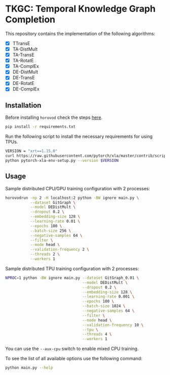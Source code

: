 # TKGC: Temporal Knowledge Graph Completion

This repository contains the implementation of the following algorithms:

- [x] TTransE
- [x] TA-DistMult
- [x] TA-TransE
- [x] TA-RotatE
- [x] TA-ComplEx
- [x] DE-DistMult
- [x] DE-TransE
- [x] DE-RotatE
- [x] DE-ComplEx

## Installation

Before installing `horovod` check the steps [here](https://github.com/horovod/horovod#install).

```bash
pip install -r requirements.txt
```

Run the following script to install the necessary requirements for using TPUs.

```bash
VERSION = "xrt==1.15.0"
curl https://raw.githubusercontent.com/pytorch/xla/master/contrib/scripts/env-setup.py -o pytorch-xla-env-setup.py
python pytorch-xla-env-setup.py --version $VERSION
```

## Usage

Sample distributed CPU/GPU training configuration with 2 processes:

```bash
horovodrun -np 2 -H localhost:2 python -BW ignore main.py \
           --dataset GitGraph \
           --model DEDistMult \
           --dropout 0.2 \
           --embedding-size 128 \
           --learning-rate 0.01 \
           --epochs 100 \
           --batch-size 256 \
           --negative-samples 64 \
           --filter \
           --mode head \
           --validation-frequency 2 \
           --threads 2 \
           --workers 1
```

Sample distributed TPU training configuration with 2 processes:

```bash
NPROC=1 python -BW ignore main.py --dataset GitGraph_0.01 \
                                  --model DEDistMult \
                                  --dropout 0.2 \
                                  --embedding-size 128 \
                                  --learning-rate 0.001 \
                                  --epochs 100 \
                                  --batch-size 1024 \
                                  --negative-samples 64 \
                                  --filter \
                                  --mode head \
                                  --validation-frequency 10 \
                                  --tpu \
                                  --threads 4 \
                                  --workers 1
```

You can use the `--aux-cpu` switch to enable mixed CPU training.

To see the list of all available options use the following command:

```bash
python main.py --help
```
